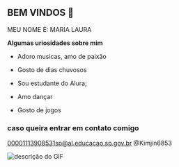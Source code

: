 ## **BEM VINDOS** 💛

MEU NOME É: MARIA LAURA

**Algumas uriosidades sobre mim**

- Adoro musicas, amo de paixão

- Gosto de dias chuvosos

- Sou estudante do Alura;

- Amo dançar

- Gosto de jogos

### caso queira entrar em contato comigo
00001113908531sp@al.educacao.sp.gov.br
@Kimjin6853

![descrição do GIF](https://media1.tenor.com/m/aKFaZBrZFYcAAAAC/excited-spin.gif)
